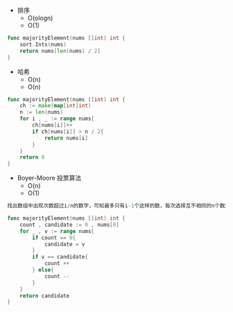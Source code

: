 - 排序
  - O(ologn)
  - O(1)
```go
func majorityElement(nums []int) int {
    sort.Ints(nums)
    return nums[len(nums) / 2]
}
```
- 哈希
  - O(n)
  - O(n)
```go
func majorityElement(nums []int) int {
    ch := make(map[int]int)
    n := len(nums)
    for i , _ := range nums{
        ch[nums[i]]++
        if ch[nums[i]] > n / 2{
            return nums[i]
        }
    }
    return 0
}
```
- Boyer-Moore 投票算法
  - O(n)
  - O(1)
```go
找出数组中出现次数超过i/n的数字，可知最多只有i-1个这样的数，每次选择互不相同的n个数进行消除
```
```go
func majorityElement(nums []int) int {
    count , candidate := 0 , nums[0]
    for _ , v := range nums{
        if count == 0{
            candidate = v
        }
        if v == candidate{
            count ++
        } else{
            count --
        }
    }
    return candidate
}
```